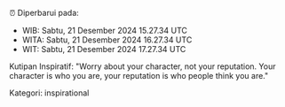 ⏰ Diperbarui pada:
- WIB: Sabtu, 21 Desember 2024 15.27.34 UTC
- WITA: Sabtu, 21 Desember 2024 16.27.34 UTC
- WIT: Sabtu, 21 Desember 2024 17.27.34 UTC

Kutipan Inspiratif:
"Worry about your character, not your reputation. Your character is who you are, your reputation is who people think you are."


Kategori: inspirational


